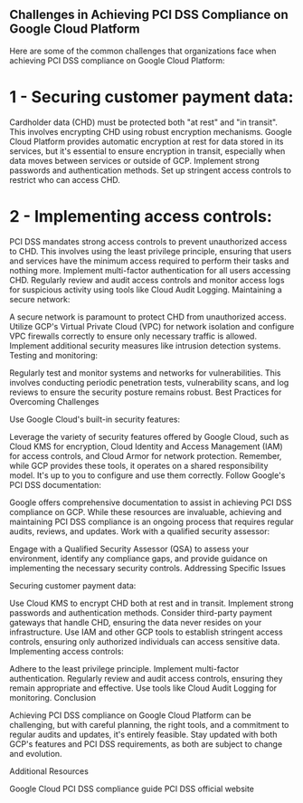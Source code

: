 ## Challenges in Achieving PCI DSS Compliance on Google Cloud Platform

Here are some of the common challenges that organizations face when achieving PCI DSS compliance on Google Cloud Platform:

# 1 - Securing customer payment data:

Cardholder data (CHD) must be protected both "at rest" and "in transit". This involves encrypting CHD using robust encryption mechanisms. Google Cloud Platform provides automatic encryption at rest for data stored in its services, but it's essential to ensure encryption in transit, especially when data moves between services or outside of GCP.
Implement strong passwords and authentication methods.
Set up stringent access controls to restrict who can access CHD.

# 2 - Implementing access controls:

PCI DSS mandates strong access controls to prevent unauthorized access to CHD. This involves using the least privilege principle, ensuring that users and services have the minimum access required to perform their tasks and nothing more.
Implement multi-factor authentication for all users accessing CHD.
Regularly review and audit access controls and monitor access logs for suspicious activity using tools like Cloud Audit Logging.
Maintaining a secure network:

A secure network is paramount to protect CHD from unauthorized access. Utilize GCP's Virtual Private Cloud (VPC) for network isolation and configure VPC firewalls correctly to ensure only necessary traffic is allowed.
Implement additional security measures like intrusion detection systems.
Testing and monitoring:

Regularly test and monitor systems and networks for vulnerabilities. This involves conducting periodic penetration tests, vulnerability scans, and log reviews to ensure the security posture remains robust.
Best Practices for Overcoming Challenges

Use Google Cloud's built-in security features:

Leverage the variety of security features offered by Google Cloud, such as Cloud KMS for encryption, Cloud Identity and Access Management (IAM) for access controls, and Cloud Armor for network protection. Remember, while GCP provides these tools, it operates on a shared responsibility model. It's up to you to configure and use them correctly.
Follow Google's PCI DSS documentation:

Google offers comprehensive documentation to assist in achieving PCI DSS compliance on GCP. While these resources are invaluable, achieving and maintaining PCI DSS compliance is an ongoing process that requires regular audits, reviews, and updates.
Work with a qualified security assessor:

Engage with a Qualified Security Assessor (QSA) to assess your environment, identify any compliance gaps, and provide guidance on implementing the necessary security controls.
Addressing Specific Issues

Securing customer payment data:

Use Cloud KMS to encrypt CHD both at rest and in transit.
Implement strong passwords and authentication methods.
Consider third-party payment gateways that handle CHD, ensuring the data never resides on your infrastructure.
Use IAM and other GCP tools to establish stringent access controls, ensuring only authorized individuals can access sensitive data.
Implementing access controls:

Adhere to the least privilege principle.
Implement multi-factor authentication.
Regularly review and audit access controls, ensuring they remain appropriate and effective. Use tools like Cloud Audit Logging for monitoring.
Conclusion

Achieving PCI DSS compliance on Google Cloud Platform can be challenging, but with careful planning, the right tools, and a commitment to regular audits and updates, it's entirely feasible. Stay updated with both GCP's features and PCI DSS requirements, as both are subject to change and evolution.

Additional Resources

Google Cloud PCI DSS compliance guide
PCI DSS official website
